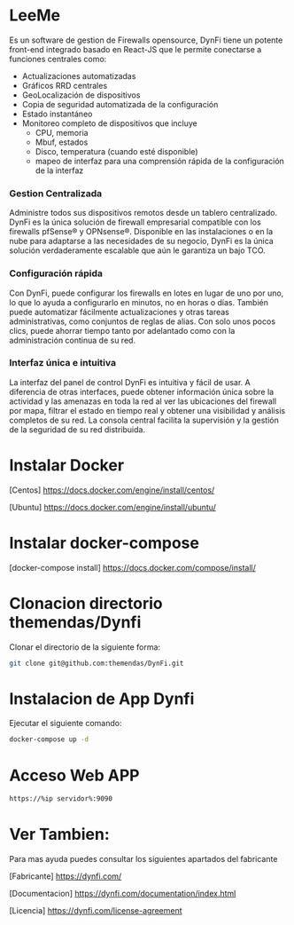 # LeeMe

Es un software de gestion de Firewalls opensource, DynFi tiene un potente front-end integrado basado en React-JS que le permite conectarse a funciones centrales como:

* Actualizaciones automatizadas
* Gráficos RRD centrales
* GeoLocalización de dispositivos
* Copia de seguridad automatizada de la configuración
* Estado instantáneo
* Monitoreo completo de dispositivos que incluye
  * CPU, memoria
  * Mbuf, estados
  * Disco, temperatura (cuando esté disponible)
  * mapeo de interfaz para una comprensión rápida de la configuración de la interfaz 

### Gestion Centralizada
Administre todos sus dispositivos remotos desde un tablero centralizado. DynFi es la única solución de firewall empresarial compatible con los firewalls pfSense® y OPNsense®. Disponible en las instalaciones o en la nube para adaptarse a las necesidades de su negocio, DynFi es la única solución verdaderamente escalable que aún le garantiza un bajo TCO.
### Configuración rápida
Con DynFi, puede configurar los firewalls en lotes en lugar de uno por uno, lo que lo ayuda a configurarlo en minutos, no en horas o días. También puede automatizar fácilmente actualizaciones y otras tareas administrativas, como conjuntos de reglas de alias. Con solo unos pocos clics, puede ahorrar tiempo tanto por adelantado como con la administración continua de su red.
### Interfaz única e intuitiva
La interfaz del panel de control DynFi es intuitiva y fácil de usar. A diferencia de otras interfaces, puede obtener información única sobre la actividad y las amenazas en toda la red al ver las ubicaciones del firewall por mapa, filtrar el estado en tiempo real y obtener una visibilidad y análisis completos de su red. La consola central facilita la supervisión y la gestión de la seguridad de su red distribuida.


# Instalar Docker

[Centos] https://docs.docker.com/engine/install/centos/

[Ubuntu] https://docs.docker.com/engine/install/ubuntu/

# Instalar docker-compose

[docker-compose install] https://docs.docker.com/compose/install/

# Clonacion directorio themendas/Dynfi

Clonar el directorio de la siguiente forma:
```bash
git clone git@github.com:themendas/DynFi.git
```

# Instalacion de App Dynfi

Ejecutar el siguiente comando:
```bash
docker-compose up -d
```

# Acceso Web APP
```bash
https://%ip servidor%:9090
```
# Ver Tambien:

Para mas ayuda puedes consultar los siguientes apartados del fabricante

[Fabricante] https://dynfi.com/

[Documentacion]  https://dynfi.com/documentation/index.html

[Licencia] https://dynfi.com/license-agreement

